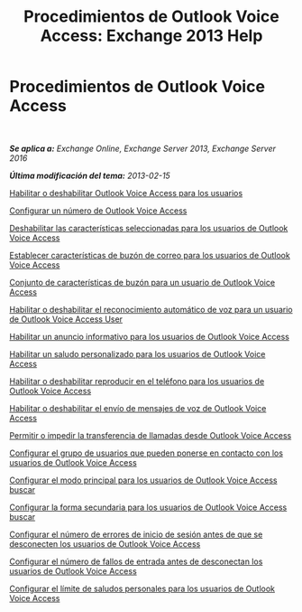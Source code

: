 ﻿---
title: 'Procedimientos de Outlook Voice Access: Exchange 2013 Help'
TOCTitle: Procedimientos de Outlook Voice Access
ms:assetid: 1cab0106-1ec2-4257-8911-32a1e73b185d
ms:mtpsurl: https://technet.microsoft.com/es-es/library/JJ863109(v=EXCHG.150)
ms:contentKeyID: 50556759
ms.date: 05/22/2018
mtps_version: v=EXCHG.150
ms.translationtype: MT
---

# Procedimientos de Outlook Voice Access

 

_**Se aplica a:** Exchange Online, Exchange Server 2013, Exchange Server 2016_

_**Última modificación del tema:** 2013-02-15_

[Habilitar o deshabilitar Outlook Voice Access para los usuarios](enable-or-disable-outlook-voice-access-for-users-exchange-2013-help.md)

[Configurar un número de Outlook Voice Access](configure-an-outlook-voice-access-number-exchange-2013-help.md)

[Deshabilitar las características seleccionadas para los usuarios de Outlook Voice Access](disable-selected-features-for-outlook-voice-access-users-exchange-2013-help.md)

[Establecer características de buzón de correo para los usuarios de Outlook Voice Access](set-mailbox-features-for-outlook-voice-access-users-exchange-2013-help.md)

[Conjunto de características de buzón para un usuario de Outlook Voice Access](set-mailbox-features-for-an-outlook-voice-access-user-exchange-2013-help.md)

[Habilitar o deshabilitar el reconocimiento automático de voz para un usuario de Outlook Voice Access User](enable-or-disable-automatic-speech-recognition-for-an-outlook-voice-access-user-exchange-2013-help.md)

[Habilitar un anuncio informativo para los usuarios de Outlook Voice Access](enable-an-informational-announcement-for-outlook-voice-access-users-exchange-2013-help.md)

[Habilitar un saludo personalizado para los usuarios de Outlook Voice Access](enable-a-customized-greeting-for-outlook-voice-access-users-exchange-2013-help.md)

[Habilitar o deshabilitar reproducir en el teléfono para los usuarios de Outlook Voice Access](enable-or-disable-play-on-phone-for-outlook-voice-access-users-exchange-2013-help.md)

[Habilitar o deshabilitar el envío de mensajes de voz de Outlook Voice Access](enable-or-disable-sending-voice-messages-from-outlook-voice-access-exchange-2013-help.md)

[Permitir o impedir la transferencia de llamadas desde Outlook Voice Access](enable-or-prevent-transferring-calls-from-outlook-voice-access-exchange-2013-help.md)

[Configurar el grupo de usuarios que pueden ponerse en contacto con los usuarios de Outlook Voice Access](configure-the-group-of-users-that-outlook-voice-access-users-can-contact-exchange-2013-help.md)

[Configurar el modo principal para los usuarios de Outlook Voice Access buscar](configure-the-primary-way-for-outlook-voice-access-users-to-search-exchange-2013-help.md)

[Configurar la forma secundaria para los usuarios de Outlook Voice Access buscar](configure-the-secondary-way-for-outlook-voice-access-users-to-search-exchange-2013-help.md)

[Configurar el número de errores de inicio de sesión antes de que se desconecten los usuarios de Outlook Voice Access](configure-the-number-of-sign-in-failures-before-outlook-voice-access-users-are-disconnected-exchange-2013-help.md)

[Configurar el número de fallos de entrada antes de desconectan los usuarios de Outlook Voice Access](configure-the-number-of-input-failures-before-outlook-voice-access-users-are-disconnected-exchange-2013-help.md)

[Configurar el límite de saludos personales para los usuarios de Outlook Voice Access](configure-the-limit-on-personal-greetings-for-outlook-voice-access-users-exchange-2013-help.md)

